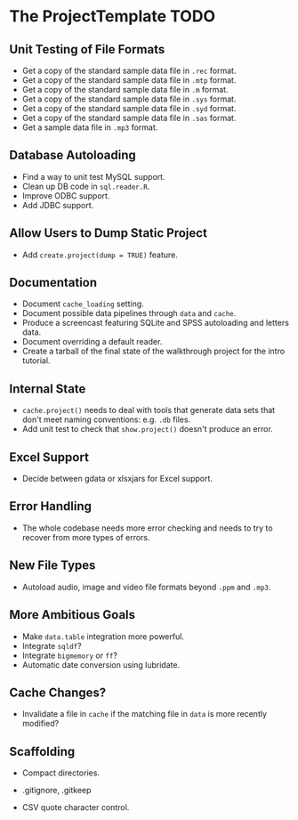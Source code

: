 # The ProjectTemplate TODO

## Unit Testing of File Formats
* Get a copy of the standard sample data file in `.rec` format.
* Get a copy of the standard sample data file in `.mtp` format.
* Get a copy of the standard sample data file in `.m` format.
* Get a copy of the standard sample data file in `.sys` format.
* Get a copy of the standard sample data file in `.syd` format.
* Get a copy of the standard sample data file in `.sas` format.
* Get a sample data file in `.mp3` format.

## Database Autoloading
* Find a way to unit test MySQL support.
* Clean up DB code in `sql.reader.R`.
* Improve ODBC support.
* Add JDBC support.
 
## Allow Users to Dump Static Project
* Add `create.project(dump = TRUE)` feature.

## Documentation
* Document `cache_loading` setting.
* Document possible data pipelines through `data` and `cache`.
* Produce a screencast featuring SQLite and SPSS autoloading and letters data.
* Document overriding a default reader.
* Create a tarball of the final state of the walkthrough project for the intro tutorial.

## Internal State
* `cache.project()` needs to deal with tools that generate data sets that don't meet naming conventions: e.g. `.db` files.
* Add unit test to check that `show.project()` doesn't produce an error.

## Excel Support
* Decide between gdata or xlsxjars for Excel support.

## Error Handling
* The whole codebase needs more error checking and needs to try to recover from more types of errors.

## New File Types
* Autoload audio, image and video file formats beyond `.ppm` and `.mp3`.

## More Ambitious Goals
* Make `data.table` integration more powerful.
* Integrate `sqldf`?
* Integrate `bigmemory` or `ff`?
* Automatic date conversion using lubridate.

## Cache Changes?
* Invalidate a file in `cache` if the matching file in `data` is more recently modified?

## Scaffolding
* Compact directories.
* .gitignore, .gitkeep

* CSV quote character control.
